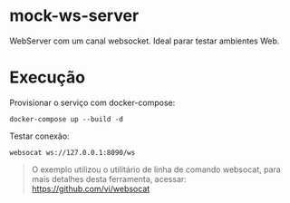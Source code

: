 # mock-ws-server

WebServer com um canal websocket. Ideal parar testar ambientes Web.

# Execução 

Provisionar o serviço com docker-compose:

```shell
docker-compose up --build -d
```

Testar conexão:

```shell
websocat ws://127.0.0.1:8090/ws
```

> O exemplo utilizou o utilitário de linha de comando websocat, para mais detalhes desta ferramenta, acessar: https://github.com/vi/websocat
